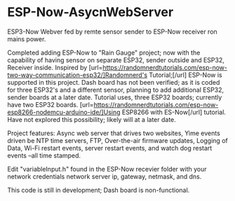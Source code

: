 # ESP-Now-AsycnWebServer
ESP3-Now Webver fed by remte sensor sender to ESP-Now receiver ron mains power.

Completed adding ESP-Now to "Rain Gauge" project; now with the capability of having sensor on separate ESP32, sender outside and ESP32, Receiver inside. Inspired by [url=https://randomnerdtutorials.com/esp-now-two-way-communication-esp32/]Randomnerd's Tutorial;[/url] ESP-Now is supported in this project.
Dash board has not been verified; as it is coded for three ESP32's and a different sensor, planning to add additional ESP32, sender boards at a later date.  Tutorial uses, three ESP32 boards; currently have two ESP32 boards.  [url=https://randomnerdtutorials.com/esp-now-esp8266-nodemcu-arduino-ide/]Using  ESP8266 with ES-Now[/url] tutorial.  Have not explored this possibility; likely will at a later date.

Project features: Async web server that drives two websites, Yime events driven be NTP time servers, FTP, Over-the-air firmware updates, Logging of Data, Wi-Fi restart events, server restart events, and watch dog restart events –all time stamped.

Edit "variableInput.h" found in the ESP-Now recevier folder with your network credentials network server ip, gateway, netmask, and dns.  

This code is still in development; Dash board is non-functional.  

